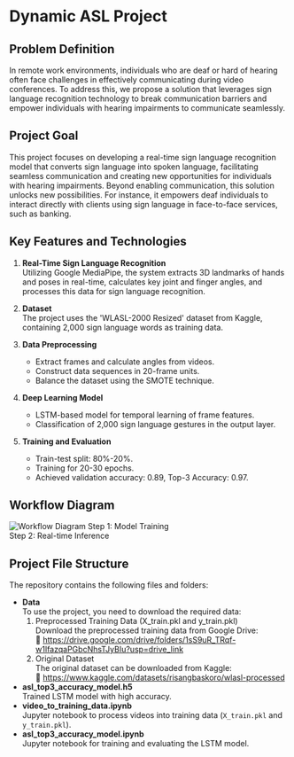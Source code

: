 # Dynamic ASL Project

## Problem Definition
In remote work environments, individuals who are deaf or hard of hearing often face challenges in effectively communicating during video conferences. To address this, we propose a solution that leverages sign language recognition technology to break communication barriers and empower individuals with hearing impairments to communicate seamlessly.

## Project Goal
This project focuses on developing a real-time sign language recognition model that converts sign language into spoken language, facilitating seamless communication and creating new opportunities for individuals with hearing impairments. Beyond enabling communication, this solution unlocks new possibilities. For instance, it empowers deaf individuals to interact directly with clients using sign language in face-to-face services, such as banking.

## Key Features and Technologies
1. **Real-Time Sign Language Recognition**  
   Utilizing Google MediaPipe, the system extracts 3D landmarks of hands and poses in real-time, calculates key joint and finger angles, and processes this data for sign language recognition.

2. **Dataset**  
   The project uses the 'WLASL-2000 Resized' dataset from Kaggle, containing 2,000 sign language words as training data.

3. **Data Preprocessing**  
   - Extract frames and calculate angles from videos.  
   - Construct data sequences in 20-frame units.  
   - Balance the dataset using the SMOTE technique.

4. **Deep Learning Model**  
   - LSTM-based model for temporal learning of frame features.  
   - Classification of 2,000 sign language gestures in the output layer.

5. **Training and Evaluation**  
   - Train-test split: 80%-20%.  
   - Training for 20-30 epochs.  
   - Achieved validation accuracy: 0.89, Top-3 Accuracy: 0.97.

## Workflow Diagram
![Workflow Diagram](https://github.com/user-attachments/assets/fe060caf-9f19-4ea1-a7b8-f9b9c1041e5f)
Step 1: Model Training        
Step 2: Real-time Inference


## Project File Structure
The repository contains the following files and folders:
- **Data**      
  To use the project, you need to download the required data:
  1. Preprocessed Training Data (X_train.pkl and y_train.pkl)      
     Download the preprocessed training data from Google Drive:      
     📂 https://drive.google.com/drive/folders/1sS9uR_TRqf-w1lfazqaPGbcNhsTJyBIu?usp=drive_link      
  2. Original Dataset      
     The original dataset can be downloaded from Kaggle:                  
     📂 https://www.kaggle.com/datasets/risangbaskoro/wlasl-processed      
- **asl_top3_accuracy_model.h5**  
  Trained LSTM model with high accuracy.  
- **video_to_training_data.ipynb**  
  Jupyter notebook to process videos into training data (`X_train.pkl` and `y_train.pkl`).  
- **asl_top3_accuracy_model.ipynb**  
  Jupyter notebook for training and evaluating the LSTM model.
